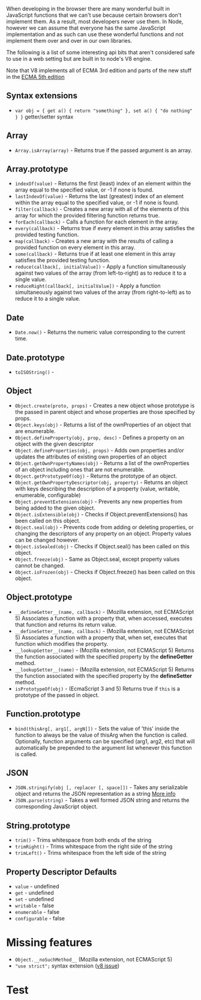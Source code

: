 When developing in the browser there are many wonderful built in JavaScript functions that we can't use because certain browsers don't implement them.  As a result, most developers never use them.  In Node, however we can assume that everyone has the same JavaScript implementation and as such can use these wonderful functions and not implement them over and over in our own libraries.

The following is a list of some interesting api bits that aren't considered safe to use in a web setting but are built in to node's V8 engine.

Note that V8 implements all of ECMA 3rd edition and parts of the new stuff in the [ECMA 5th edition](http://www.ecma-international.org/publications/standards/Ecma-262.htm)

## Syntax extensions

 * `var obj = { get a() { return "something" }, set a() { "do nothing" } }` getter/setter syntax

## Array

 * `Array.isArray(array)` - Returns true if the passed argument is an array.

## Array.prototype

 * `indexOf(value)` - Returns the first (least) index of an element within the array equal to the specified value, or -1 if none is found.
 * `lastIndexOf(value)` - Returns the last (greatest) index of an element within the array equal to the specified value, or -1 if none is found.
 * `filter(callback)` - Creates a new array with all of the elements of this array for which the provided filtering function returns true.
 * `forEach(callback)` - Calls a function for each element in the array.
 * `every(callback)` - Returns true if every element in this array satisfies the provided testing function.
 * `map(callback)` - Creates a new array with the results of calling a provided function on every element in this array.
 * `some(callback)` - Returns true if at least one element in this array satisfies the provided testing function.
 * `reduce(callback[, initialValue])` - Apply a function simultaneously against two values of the array (from left-to-right) as to reduce it to a single value.
 * `reduceRight(callback[, initialValue])` - Apply a function simultaneously against two values of the array (from right-to-left) as to reduce it to a single value.

## Date

 * `Date.now()` - Returns the numeric value corresponding to the current time.

## Date.prototype

 * `toISOString()` - 

## Object

 * `Object.create(proto, props)` - Creates a new object whose prototype is the passed in parent object and whose properties are those specified by props. 
 * `Object.keys(obj)` - Returns a list of the ownProperties of an object that are enumerable.
 * `Object.defineProperty(obj, prop, desc)` - Defines a property on an object with the given descriptor
 * `Object.defineProperties(obj, props)` - Adds own properties and/or updates the attributes of existing own properties of an object
 * `Object.getOwnPropertyNames(obj)` - Returns a list of the ownProperties of an object including ones that are not enumerable.
 * `Object.getPrototypeOf(obj)` - Returns the prototype of an object.
 * `Object.getOwnPropertyDescriptor(obj, property)` - Returns an object with keys describing the description of a property (value, writable, enumerable, configurable)
 * `Object.preventExtensions(obj)` - Prevents any new properties from being added to the given object.
 * `Object.isExtensible(obj)` - Checks if Object.preventExtensions() has been called on this object.
 * `Object.seal(obj)` - Prevents code from adding or deleting properties, or changing the descriptors of any property on an object. Property values can be changed however.
 * `Object.isSealed(obj)` - Checks if Object.seal() has been called on this object.
 * `Object.freeze(obj)` - Same as Object.seal, except property values cannot be changed.
 * `Object.isFrozen(obj)` - Checks if Object.freeze() has been called on this object.

## Object.prototype

 * `__defineGetter__(name, callback)` - (Mozilla extension, not ECMAScript 5) Associates a function with a property that, when accessed, executes that function and returns its return value.
 * `__defineSetter__(name, callback)` - (Mozilla extension, not ECMAScript 5) Associates a function with a property that, when set, executes that function which modifies the property.
 * `__lookupGetter__(name)` - (Mozilla extension, not ECMAScript 5) Returns the function associated with the specified property by the __defineGetter__ method.
 * `__lookupSetter__(name)` - (Mozilla extension, not ECMAScript 5) Returns the function associated with the specified property by the __defineSetter__ method.
 * `isPrototypeOf(obj)` - (EcmaScript 3 and 5) Returns true if `this` is a prototype of the passed in object.

## Function.prototype

 * `bind(thisArg[, arg1[, argN]])` - Sets the value of 'this' inside the function to always be the value of thisArg when the function is called. Optionally, function arguments can be specified (arg1, arg2, etc) that will automatically be prepended to the argument list whenever this function is called.

## JSON

 * `JSON.stringify(obj [, replacer [, space]])` - Takes any serializable object and returns the JSON representation as a string [More info](https://developer.mozilla.org/En/Using_JSON_in_Firefox)
 * `JSON.parse(string)` - Takes a well formed JSON string and returns the corresponding JavaScript object.

## String.prototype

 * `trim()` - Trims whitespace from both ends of the string
 * `trimRight()` - Trims whitespace from the right side of the string
 * `trimLeft()` - Trims whitespace from the left side of the string

## Property Descriptor Defaults

 * `value` - undefined
 * `get` - undefined
 * `set` - undefined
 * `writable` - false
 * `enumerable` - false
 * `configurable` - false

# Missing features

 * `Object.__noSuchMethod__` (Mozilla extension, not ECMAScript 5)
 * `"use strict";` syntax extension ([v8 issue](http://code.google.com/p/v8/issues/detail?id=919))
 
 # Test
